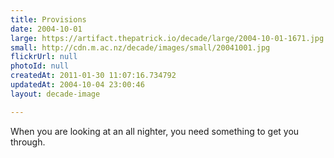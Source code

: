 ```yaml
---
title: Provisions
date: 2004-10-01
large: https://artifact.thepatrick.io/decade/large/2004-10-01-1671.jpg
small: http://cdn.m.ac.nz/decade/images/small/20041001.jpg
flickrUrl: null
photoId: null
createdAt: 2011-01-30 11:07:16.734792
updatedAt: 2004-10-04 23:00:46
layout: decade-image

---
```

When you are looking at an all nighter, you need something to get you through. 
